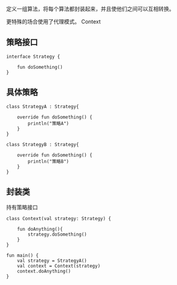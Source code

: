 
定义一组算法，将每个算法都封装起来，并且使他们之间可以互相转换。

更特殊的场合使用了代理模式。
Context


## 策略接口
```
interface Strategy {

    fun doSomething()
}
```

## 具体策略
```
class StrategyA : Strategy{

    override fun doSomething() {
        println("策略A")
    }
}
```

```
class StrategyB : Strategy{

    override fun doSomething() {
        println("策略B")
    }
}
```


## 封装类
持有策略接口
```
class Context(val strategy: Strategy) {

    fun doAnything(){
        strategy.doSomething()
    }
}
```

```
fun main() {
    val strategy = StrategyA()
    val context = Context(strategy)
    context.doAnything()
}
```